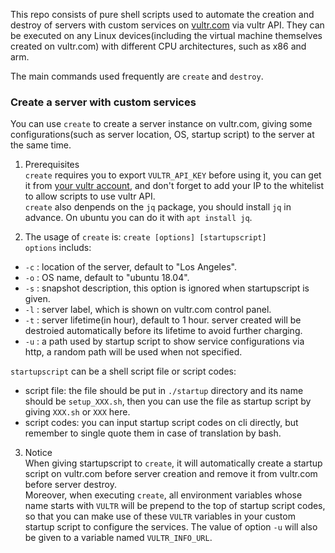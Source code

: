This repo consists of pure shell scripts used to automate the creation and destroy of servers with custom services on [vultr.com](http://vultr.com) via vultr API. They can be executed on any Linux devices(including the virtual machine themselves created on vultr.com) with different CPU architectures, such as x86 and arm. 

The main commands used frequently are `create` and `destroy`.

### Create a server with custom services

  You can use `create` to create a server instance on vultr.com, giving some configurations(such as server location, OS, startup script) to the server at the same time.

  1. Prerequisites   
  `create` requires you to export `VULTR_API_KEY` before using it, you can get it from [your vultr account](https://my.vultr.com/settings/#settingsapi), and don't forget to add your IP to the whitelist to allow scripts to use vultr API.  
  `create` also denpends on the `jq` package, you should install `jq` in advance. On ubuntu you can do it with `apt install jq`.

  2. The usage of `create` is: `create [options] [startupscript]`  
  `options` includs:  
  - `-c` : location of the server, default to "Los Angeles".
  - `-o` : OS name, default to "ubuntu 18.04".
  - `-s` : snapshot description, this option is ignored when startupscript is given.
  - `-l` : server label, which is shown on vultr.com control panel.
  - `-t` : server lifetime(in hour), default to 1 hour. server created will be destroied automatically before its lifetime to avoid further charging.
  - `-u` : a path used by startup script to show service configurations via http, a random path will be used when not specified.

  `startupscript` can be a shell script file or script codes:  
  - script file: the file should be put in `./startup` directory and its name should be `setup_XXX.sh`, then you can use the file as startup script by giving `XXX.sh` or `XXX` here.
  - script codes:  you can input startup script codes on cli directly, but remember to single quote them in case of translation by bash.

  3. Notice  
  When giving startupscript to `create`, it will automatically create a startup script on vultr.com before server creation and remove it from vultr.com before server destroy.  
  Moreover, when executing `create`, all environment variables whose name starts with `VULTR` will be prepend to the top of startup script codes, so that you can make use of these `VULTR` variables in your custom startup script to configure the services. The value of option `-u` will also be given to a variable named `VULTR_INFO_URL`.
